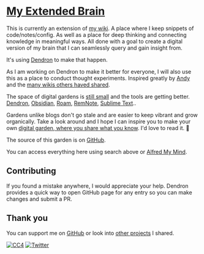 # [My Extended Brain](https://epictools.dev/)

This is currently an extension of [my wiki](https://wiki.nikitavoloboev.xyz). A place where I keep snippets of code/notes/config. As well as a place for deep thinking and connecting knowledge in meaningful ways. All done with a goal to create a digital version of my brain that I can seamlessly query and gain insight from.

It's using [Dendron](https://dendron.so) to make that happen.

As I am working on Dendron to make it better for everyone, I will also use this as a place to conduct thought experiments. Inspired greatly by [Andy](https://andymatuschak.org/) and the [many wikis others haved shared](https://wiki.nikitavoloboev.xyz/other/wiki-workflow#similar-wikis-i-liked).

The space of digital gardens is [still small](https://github.com/MaggieAppleton/digital-gardeners) and the tools are getting better. [Dendron](https://dendron.so), [Obsidian](https://obsidian.md), [Roam](https://roamresearch.com), [RemNote](https://www.remnote.io), [Sublime Text](https://www.sublimetext.com)..

Gardens unlike blogs don't go stale and are easier to keep vibrant and grow organically. Take a look around and I hope I can inspire you to make your own [digital garden, where you share what you know](https://wiki.nikitavoloboev.xyz/#grow-your-own-digital-garden). I'd love to read it. 🌿

The source of this garden is on [GitHub](https://github.com/nikitavoloboev/epictools.dev).

You can access everything here using search above or [Alfred My Mind](https://github.com/nikitavoloboev/alfred-my-mind).

## Contributing

If you found a mistake anywhere, I would appreciate your help. Dendron provides a quick way to open GitHub page for any entry so you can make changes and submit a PR.

## Thank you

You can support me on [GitHub](https://github.com/sponsors/nikitavoloboev) or look into [other projects](https://nikitavoloboev.xyz/projects) I shared.

[![CC4](https://img.shields.io/badge/license-CC4-0a0a0a.svg?style=flat&colorA=0a0a0a)](https://creativecommons.org/licenses/by/4.0/) [![Twitter](http://bit.ly/nikitatweet)](https://twitter.com/nikitavoloboev)
